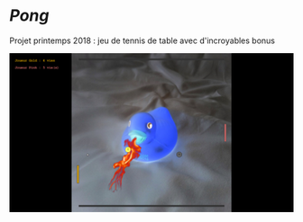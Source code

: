 # *Pong*

Projet printemps 2018 : jeu de tennis de table avec d'incroyables bonus

![](screenshot.png)
